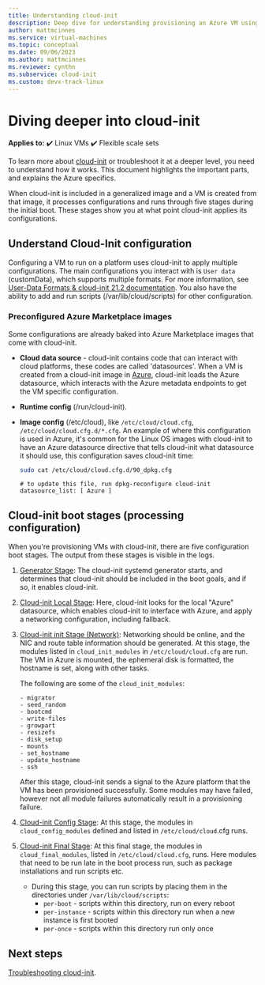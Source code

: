 ```yaml
---
title: Understanding cloud-init 
description: Deep dive for understanding provisioning an Azure VM using cloud-init.
author: mattmcinnes 
ms.service: virtual-machines
ms.topic: conceptual
ms.date: 09/06/2023
ms.author: mattmcinnes
ms.reviewer: cynthn
ms.subservice: cloud-init
ms.custom: devx-track-linux
---
```


# Diving deeper into cloud-init

**Applies to:** :heavy_check_mark: Linux VMs :heavy_check_mark: Flexible scale sets

To learn more about [cloud-init](https://cloudinit.readthedocs.io/en/latest/index.html) or troubleshoot it at a deeper level, you need to understand how it works. This document highlights the important parts, and explains the Azure specifics.

When cloud-init is included in a generalized image and a VM is created from that image, it processes configurations and runs through five stages during the initial boot. These stages show you at what point cloud-init applies its configurations.

## Understand Cloud-Init configuration

Configuring a VM to run on a platform uses cloud-init to apply multiple configurations. The main configurations you interact with is `User data` (customData), which supports multiple formats. For more information, see [User-Data Formats & cloud-init 21.2 documentation](https://cloudinit.readthedocs.io/en/latest/topics/format.html#user-data-formats). You also have the ability to add and run scripts (/var/lib/cloud/scripts) for other configuration.

### Preconfigured Azure Marketplace images
Some configurations are already baked into Azure Marketplace images that come with cloud-init.

* **Cloud data source** - cloud-init contains code that can interact with cloud platforms, these codes are called 'datasources'. When a VM is created from a cloud-init image in [Azure](https://cloudinit.readthedocs.io/en/latest/reference/datasources/azure.html#azure), cloud-init loads the Azure datasource, which interacts with the Azure metadata endpoints to get the VM specific configuration.
* **Runtime config** (/run/cloud-init).
* **Image config** (/etc/cloud), like `/etc/cloud/cloud.cfg`, `/etc/cloud/cloud.cfg.d/*.cfg`. An example of where this configuration is used in Azure, it's common for the Linux OS images with cloud-init to have an Azure datasource directive that tells cloud-init what datasource it should use, this configuration saves cloud-init time:

   ```bash
   sudo cat /etc/cloud/cloud.cfg.d/90_dpkg.cfg
   ```

   ```output
   # to update this file, run dpkg-reconfigure cloud-init
   datasource_list: [ Azure ]
   ```

## Cloud-init boot stages (processing configuration)

When you're provisioning VMs with cloud-init, there are five configuration boot stages. The output from these stages is visible in the logs.

1. [Generator Stage](https://cloudinit.readthedocs.io/en/latest/topics/boot.html#generator): The cloud-init systemd generator starts, and determines that cloud-init should be included in the boot goals, and if so, it enables cloud-init.
2. [Cloud-init Local Stage](https://cloudinit.readthedocs.io/en/latest/topics/boot.html#local): Here, cloud-init looks for the local "Azure" datasource, which enables cloud-init to interface with Azure, and apply a networking configuration, including fallback.
3. [Cloud-init init Stage (Network)](https://cloudinit.readthedocs.io/en/latest/topics/boot.html#network): Networking should be online, and the NIC and route table information should be generated. At this stage, the modules listed in `cloud_init_modules` in `/etc/cloud/cloud.cfg` are run. The VM in Azure is mounted, the ephemeral disk is formatted, the hostname is set, along with other tasks.

   The following are some of the `cloud_init_modules`:

   ```config
   - migrator
   - seed_random
   - bootcmd
   - write-files
   - growpart
   - resizefs
   - disk_setup
   - mounts
   - set_hostname
   - update_hostname
   - ssh
   ```

   After this stage, cloud-init sends a signal to the Azure platform that the VM has been provisioned successfully. Some modules may have failed, however not all module failures automatically result in a provisioning failure.

4. [Cloud-init Config Stage](https://cloudinit.readthedocs.io/en/latest/topics/boot.html#config): At this stage, the modules in `cloud_config_modules` defined and listed in `/etc/cloud/cloud`.cfg runs.
5. [Cloud-init Final Stage](https://cloudinit.readthedocs.io/en/latest/topics/boot.html#final): At this final stage, the modules in `cloud_final_modules`, listed in `/etc/cloud/cloud.cfg`, runs. Here modules that need to be run late in the boot process run, such as package installations and run scripts etc.

   - During this stage, you can run scripts by placing them in the directories under `/var/lib/cloud/scripts`:
     - `per-boot` - scripts within this directory, run on every reboot
     - `per-instance` - scripts within this directory run when a new instance is first booted
     - `per-once` - scripts within this directory run only once

## Next steps

[Troubleshooting cloud-init](cloud-init-troubleshooting.md).
